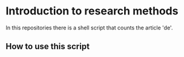 # Introduction to research methods

In this repositories there is a shell script that counts the article 'de'.

## How to use this script

